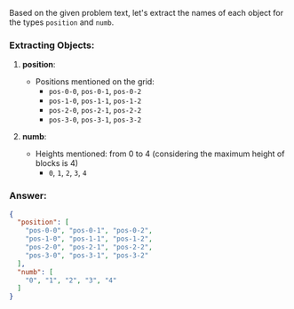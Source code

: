 Based on the given problem text, let's extract the names of each object for the types `position` and `numb`.

### Extracting Objects:

1. **position**:
   - Positions mentioned on the grid: 
     - `pos-0-0`, `pos-0-1`, `pos-0-2`
     - `pos-1-0`, `pos-1-1`, `pos-1-2`
     - `pos-2-0`, `pos-2-1`, `pos-2-2`
     - `pos-3-0`, `pos-3-1`, `pos-3-2`

2. **numb**:
   - Heights mentioned: from 0 to 4 (considering the maximum height of blocks is 4)
     - `0`, `1`, `2`, `3`, `4`

### Answer:
```json
{
  "position": [
    "pos-0-0", "pos-0-1", "pos-0-2", 
    "pos-1-0", "pos-1-1", "pos-1-2", 
    "pos-2-0", "pos-2-1", "pos-2-2", 
    "pos-3-0", "pos-3-1", "pos-3-2"
  ],
  "numb": [
    "0", "1", "2", "3", "4"
  ]
}
```
